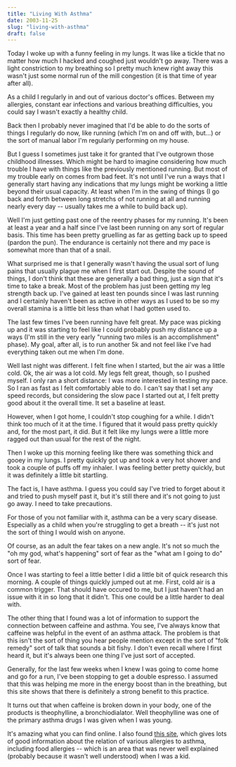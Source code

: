 ```yaml
---
title: "Living With Asthma"
date: 2003-11-25
slug: "living-with-asthma"
draft: false
---
```


Today I woke up with a funny feeling in my lungs. It was like a tickle that no matter how much I hacked and coughed just wouldn't go away. There was a light constriction to my breathing so I pretty much knew right away this wasn't just some normal run of the mill congestion (it is that time of year after all).

As a child I regularly in and out of various doctor's offices. Between my allergies, constant ear infections and various breathing difficulties, you could say I wasn't exactly a healthy child.

Back then I probably never imagined that I'd be able to do the sorts of things I regularly do now, like running (which I'm on and off with, but...) or the sort of manual labor I'm regularly performing on my house.

But I guess I sometimes just take it for granted that I've outgrown those childhood illnesses. Which might be hard to imagine considering how much trouble I have with things like the previously mentioned running. But most of my trouble early on comes from bad feet. It's not until I've run a ways that I generally start having any indications that my lungs might be working a little beyond their usual capacity. At least when I'm in the swing of things (I go back and forth between long stretchs of not running at all and running nearly every day -- usually takes me a while to build back up).

Well I'm just getting past one of the reentry phases for my running. It's been at least a year and a half since I've last been running on any sort of regular basis. This time has been pretty gruelling as far as getting back up to speed (pardon the pun). The endurance is certainly not there and my pace is somewhat more than that of a snail.

What surprised me is that I generally wasn't having the usual sort of lung pains that usually plague me when I first start out. Despite the sound of things, I don't think that these are generally a bad thing, just a sign that it's time to take a break. Most of the problem has just been getting my leg strength back up. I've gained at least ten pounds since I was last running and I certainly haven't been as active in other ways as I used to be so my overall stamina is a little bit less than what I had gotten used to.

The last few times I've been running have felt great. My pace was picking up and it was starting to feel like I could probably push my distance up a ways (I'm still in the very early "running two miles is an accomplishment" phase). My goal, after all, is to run another 5k and not feel like I've had everything taken out me when I'm done.

Well last night was different. I felt fine when I started, but the air was a little cold. Ok, the air was a lot cold. My legs felt great, though, so I pushed myself. I only ran a short distance: I was more interested in testing my pace. So I ran as fast as I felt comfortably able to do. I can't say that I set any speed records, but considering the slow pace I started out at, I felt pretty good about it the overall time. It set a baseline at least.

However, when I got home, I couldn't stop coughing for a while. I didn't think too much of it at the time. I figured that it would pass pretty quickly and, for the most part, it did. But it felt like my lungs were a little more ragged out than usual for the rest of the night.

Then I woke up this morning feeling like there was something thick and gooey in my lungs. I pretty quickly got up and took a very hot shower and took a couple of puffs off my inhaler. I was feeling better pretty quickly, but it was definitely a little bit startling.

The fact is, I have asthma. I guess you could say I've tried to forget about it and tried to push myself past it, but it's still there and it's not going to just go away. I need to take precautions.

For those of you not familiar with it, asthma can be a very scary disease. Especially as a child when you're struggling to get a breath -- it's just not the sort of thing I would wish on anyone.

Of course, as an adult the fear takes on a new angle. It's not so much the "oh my god, what's happening" sort of fear as the "what am I going to do" sort of fear.

Once I was starting to feel a little better I did a little bit of quick research this morning. A couple of things quickly jumped out at me. First, cold air is a common trigger. That should have occured to me, but I just haven't had an issue with it in so long that it didn't. This one could be a little harder to deal with.

The other thing that I found was a lot of information to support the connection between caffeine and asthma. You see, I've always know that caffeine was helpful in the event of an asthma attack. The problem is that this isn't the sort of thing you hear people mention except in the sort of "folk remedy" sort of talk that sounds a bit fishy. I don't even recall where I first heard it, but it's always been one thing I've just sort of accepted.

Generally, for the last few weeks when I knew I was going to come home and go for a run, I've been stopping to get a double espresso. I assumed that this was helping me more in the energy boost than in the breathing, but this site shows that there is definitely a strong benefit to this practice.

It turns out that when caffeine is broken down in your body, one of the products is theophylline, a bronchiodialator. Well theophylline was one of the primary asthma drugs I was given when I was young.

It's amazing what you can find online. I also found [this site](https://web.archive.org/web/20031119010733/http://www.cs.unc.edu/~kupstas/FAQ.html), which gives lots of good information about the relation of various allergies to asthma, including food allergies -- which is an area that was never well explained (probably because it wasn't well understood) when I was a kid.